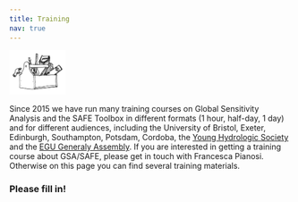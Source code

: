 ```yaml
---
title: Training
nav: true
---
```


[<img src="drawing2.png" alt="SAFE logo" style="width:20%;" >](./index.md/) <br>

Since 2015 we have run many training courses on Global Sensitivity Analysis 
and the SAFE Toolbox in different formats (1 hour, half-day, 1 day)
and for different audiences, including the University of Bristol, Exeter, Edinburgh, 
Southampton, Potsdam, Cordoba, the [Young Hydrologic Society](https://younghs.com/2019/05/03/hydroinformatics-for-hydrology-uncertainty-analysis/) and the [EGU Generaly Assembly](https://meetingorganizer.copernicus.org/EGU21/session/39658).
If you are interested in getting a training course about GSA/SAFE, please get in touch
with Francesca Pianosi. Otherwise on this page you can find several training materials.

### Please fill in!


